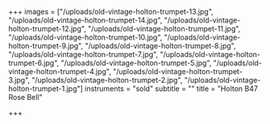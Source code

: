 +++
images = ["/uploads/old-vintage-holton-trumpet-13.jpg", "/uploads/old-vintage-holton-trumpet-14.jpg", "/uploads/old-vintage-holton-trumpet-12.jpg", "/uploads/old-vintage-holton-trumpet-11.jpg", "/uploads/old-vintage-holton-trumpet-10.jpg", "/uploads/old-vintage-holton-trumpet-9.jpg", "/uploads/old-vintage-holton-trumpet-8.jpg", "/uploads/old-vintage-holton-trumpet-7.jpg", "/uploads/old-vintage-holton-trumpet-6.jpg", "/uploads/old-vintage-holton-trumpet-5.jpg", "/uploads/old-vintage-holton-trumpet-4.jpg", "/uploads/old-vintage-holton-trumpet-3.jpg", "/uploads/old-vintage-holton-trumpet-2.jpg", "/uploads/old-vintage-holton-trumpet-1.jpg"]
instruments = "sold"
subtitle = ""
title = "Holton B47 Rose Bell"

+++
